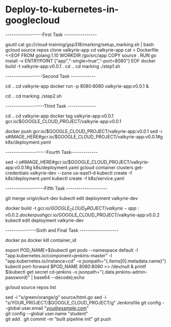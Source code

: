# Deploy-to-kubernetes-in-googlecloud

------------------First Task ----------------

gsutil cat gs://cloud-training/gsp318/marking/setup_marking.sh | bash
gcloud source repos clone valkyrie-app
cd valkyrie-app
cat > Dockerfile <<EOF
FROM golang:1.10
WORKDIR /go/src/app
COPY source .
RUN go install -v
ENTRYPOINT ["app","-single=true","-port=8080"]
EOF
docker build -t valkyrie-app:v0.0.1 .
cd ..
cd marking
./step1.sh

------------------Second Task ------------

cd ..
cd valkyrie-app
docker run -p 8080:8080 valkyrie-app:v0.0.1 &

cd ..
cd marking
./step2.sh

-------------------Third Task --------------

cd ..
cd valkyrie-app
docker tag valkyrie-app:v0.0.1 gcr.io/$GOOGLE_CLOUD_PROJECT/valkyrie-app:v0.0.1

docker push gcr.io/$GOOGLE_CLOUD_PROJECT/valkyrie-app:v0.0.1
sed -i s#IMAGE_HERE#gcr.io/$GOOGLE_CLOUD_PROJECT/valkyrie-app:v0.0.1#g k8s/deployment.yaml

--------------------Fourth Task-------------

sed -i s#IMAGE_HERE#gcr.io/$GOOGLE_CLOUD_PROJECT/valkyrie-app:v0.0.1#g k8s/deployment.yaml
gcloud container clusters get-credentials valkyrie-dev --zone us-east1-d
kubectl create -f k8s/deployment.yaml
kubectl create -f k8s/service.yaml

-------------------Fifth Task --------------------

git merge origin/kurt-dev
kubectl edit deployment valkyrie-dev

docker build -t gcr.io/$GOOGLE_CLOUD_PROJECT/valkyrie-app:v0.0.2 . 
docker push gcr.io/$GOOGLE_CLOUD_PROJECT/valkyrie-app:v0.0.2
kubectl edit deployment valkyrie-dev

---------------Sixth and Final Task -------------------

docker ps
docker kill container_id

export POD_NAME=$(kubectl get pods --namespace default -l "app.kubernetes.io/component=jenkins-master" -l "app.kubernetes.io/instance=cd" -o jsonpath="{.items[0].metadata.name}")
kubectl port-forward $POD_NAME 8080:8080 >> /dev/null &
printf $(kubectl get secret cd-jenkins -o jsonpath="{.data.jenkins-admin-password}" | base64 --decode);echo

gcloud source repos list

sed -i "s/green/orange/g" source/html.go
sed -i "s/YOUR_PROJECT/$GOOGLE_CLOUD_PROJECT/g" Jenkinsfile
git config --global user.email "you@example.com"    
git config --global user.name "student"               
git add .
git commit -m "built pipeline init"
git push 

